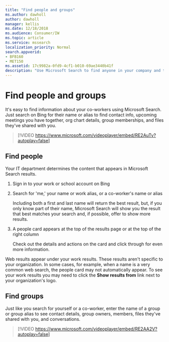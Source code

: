 ```yaml
---
title: "Find people and groups"
ms.author: dawholl
author: dawholl
manager: kellis
ms.date: 12/18/2018
ms.audience: Consumer/IW
ms.topic: article
ms.service: mssearch
localization_priority: Normal
search.appverid:
- BFB160
- MET150
ms.assetid: 17c9982a-0fd9-4cf1-b010-69ae3440b41f
description: "Use Microsoft Search to find anyone in your company and the information that you'll see"
---
```


# Find people and groups

It's easy to find information about your co-workers using Microsoft Search. Just search on Bing for their name or alias to find contact info, upcoming meetings you have together, org chart details, group memberships, and files they've shared with you.
  
> [!VIDEO https://www.microsoft.com/videoplayer/embed/RE2AuTv?autoplay=false]
  
## Find people

Your IT department determines the content that appears in Microsoft Search results.
  
1. Sign in to your work or school account on Bing
    
2. Search for 'me,' your name or work alias, or a co-worker's name or alias
    
    Including both a first and last name will return the best result, but, if you only know part of their name, Microsoft Search will show you the result that best matches your search and, if possible, offer to show more results.
    
3. A people card appears at the top of the results page or at the top of the right column
    
    Check out the details and actions on the card and click through for even more information.
    
Web results appear under your work results. These results aren't specific to your organization. In some cases, for example, when a name is a very common web search, the people card may not automatically appear. To see your work results you may need to click the **Show results from** link next to your organization's logo. 
  
## Find groups

Just like you search for yourself or a co-worker, enter the name of a group or group alias to see contact details, group owners, members, files they've shared with you, and conversations.
  
> [!VIDEO https://www.microsoft.com/videoplayer/embed/RE2AA2V?autoplay=false]
  

  

